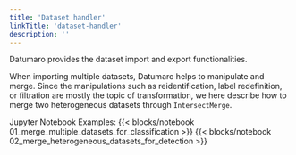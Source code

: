 ```yaml
---
title: 'Dataset handler'
linkTitle: 'dataset-handler'
description: ''
---
```


Datumaro provides the dataset import and export functionalities.

When importing multiple datasets, Datumaro helps to manipulate and merge. Since the manipulations
such as reidentification, label redefinition, or filtration are mostly the topic of transformation,
we here describe how to merge two heterogeneous datasets through `IntersectMerge`.

Jupyter Notebook Examples:
{{< blocks/notebook 01_merge_multiple_datasets_for_classification >}}
{{< blocks/notebook 02_merge_heterogeneous_datasets_for_detection >}}
